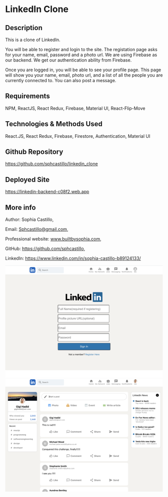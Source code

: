 #  LinkedIn Clone

## Description
This is a clone of LinkedIn.

You will be able to register and login to the site. The registation page asks for your name, email, password and a photo url. We are using Firebase as our backend. We get our authentication ability from Firebase.

Once you are logged in, you will be able to see your profile page. This page will show you your name, email, photo url, and a list of all the people you are currently connected to. You can also post a message.

## Requirements

NPM, ReactJS, React Redux, Firebase, Material UI, React-Flip-Move

## Technologies & Methods Used

React.JS, React Redux, Firebase, Firestore, Authentication, Material UI

## Github Repository

https://github.com/sphcastillo/linkedin_clone


## Deployed Site

https://linkedin-backend-c08f2.web.app


## More info

Author: Sophia Castillo,

Email: Sphcastillo@gmail.com,

Professional website: www.builtbysophia.com,

GitHub: https://github.com/sphcastillo,

LinkedIn: https://www.linkedin.com/in/sophia-castillo-b89124133/

<img src="src/images/linkedIn1.png" />
<img src="src/images/linkedIn2.png" />